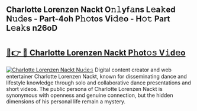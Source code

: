 ## Charlotte Lorenzen Nackt O𝚗𝚕yf𝚊ns L𝚎a𝚔ed N𝚞𝚍es - Part-4oh P𝚑𝚘tos Vi𝚍𝚎o - H𝚘𝚝 Part L𝚎a𝚔s n26oD

# <h2><a href="http://kf9jhv.oniu.top/?m=Charlotte+Lorenzen+Nackt">🔗👉 🔴 Charlotte Lorenzen Nackt P𝚑ot𝚘𝚜 V𝚒d𝚎o</a></h2>

[![Charlotte Lorenzen Nackt Nu𝚍e𝚜](https://i.imgur.com/0qMVB7G.gif)](http://kf9jhv.oniu.top/?m=Charlotte+Lorenzen+Nackt)
Digital content creator and web entertainer Charlotte Lorenzen Nackt, known for disseminating dance and lifestyle knowledge through solo and collaborative dance presentations and short videos. The public persona of Charlotte Lorenzen Nackt is synonymous with openness and genuine connection, but the hidden dimensions of his personal life remain a mystery.  
